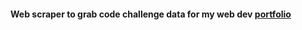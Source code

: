 #### Web scraper to grab code challenge data for my web dev [portfolio](https://portfolio-v2-alexanderolivares.vercel.app/skills)
